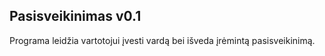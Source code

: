 ## Pasisveikinimas v0.1

Programa leidžia vartotojui įvesti vardą bei išveda įrėmintą pasisveikinimą.
